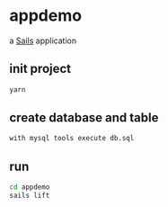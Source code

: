 # appdemo

a [Sails](http://sailsjs.org) application
## init project
```bash
yarn
```
## create database and table
```bash
with mysql tools execute db.sql
```
## run 
```bash
cd appdemo
sails lift
```